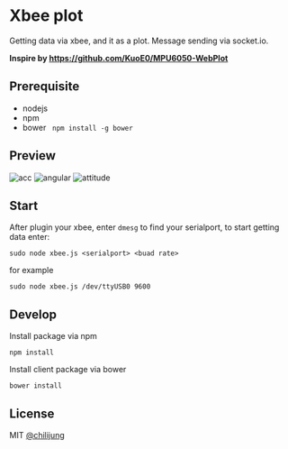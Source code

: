# Xbee plot

Getting data via xbee, and it as a plot. Message sending via socket.io.

**Inspire by https://github.com/KuoE0/MPU6050-WebPlot**

## Prerequisite

- nodejs
- npm 
- bower ` npm install -g bower`

## Preview

![acc](https://raw.github.com/QuadCopterTainan/flight-plot/master/preview/acceleration.jpg)
![angular](https://raw.github.com/QuadCopterTainan/flight-plot/master/preview/angular_rate.jpg)
![attitude](https://raw.github.com/QuadCopterTainan/flight-plot/master/preview/attitude.jpg)

## Start 

After plugin your xbee, enter `dmesg` to find your serialport, to start getting data enter:

```
sudo node xbee.js <serialport> <buad rate>
```

for example

```
sudo node xbee.js /dev/ttyUSB0 9600
```


## Develop

Install package via npm

```
npm install
```

Install client package via bower

```
bower install
```


## License

MIT [@chilijung](http://github.com/chilijung)

